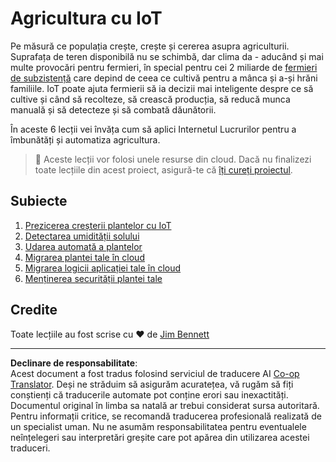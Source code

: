 <!--
CO_OP_TRANSLATOR_METADATA:
{
  "original_hash": "428bda82d9e6016ecea7c797564bf081",
  "translation_date": "2025-08-28T10:54:07+00:00",
  "source_file": "2-farm/README.md",
  "language_code": "ro"
}
-->
# Agricultura cu IoT

Pe măsură ce populația crește, crește și cererea asupra agriculturii. Suprafața de teren disponibilă nu se schimbă, dar clima da - aducând și mai multe provocări pentru fermieri, în special pentru cei 2 miliarde de [fermieri de subzistență](https://wikipedia.org/wiki/Subsistence_agriculture) care depind de ceea ce cultivă pentru a mânca și a-și hrăni familiile. IoT poate ajuta fermierii să ia decizii mai inteligente despre ce să cultive și când să recolteze, să crească producția, să reducă munca manuală și să detecteze și să combată dăunătorii.

În aceste 6 lecții vei învăța cum să aplici Internetul Lucrurilor pentru a îmbunătăți și automatiza agricultura.

> 💁 Aceste lecții vor folosi unele resurse din cloud. Dacă nu finalizezi toate lecțiile din acest proiect, asigură-te că [îți cureți proiectul](../clean-up.md).

## Subiecte

1. [Prezicerea creșterii plantelor cu IoT](lessons/1-predict-plant-growth/README.md)
1. [Detectarea umidității solului](lessons/2-detect-soil-moisture/README.md)
1. [Udarea automată a plantelor](lessons/3-automated-plant-watering/README.md)
1. [Migrarea plantei tale în cloud](lessons/4-migrate-your-plant-to-the-cloud/README.md)
1. [Migrarea logicii aplicației tale în cloud](lessons/5-migrate-application-to-the-cloud/README.md)
1. [Menținerea securității plantei tale](lessons/6-keep-your-plant-secure/README.md)

## Credite

Toate lecțiile au fost scrise cu ♥️ de [Jim Bennett](https://GitHub.com/JimBobBennett)

---

**Declinare de responsabilitate**:  
Acest document a fost tradus folosind serviciul de traducere AI [Co-op Translator](https://github.com/Azure/co-op-translator). Deși ne străduim să asigurăm acuratețea, vă rugăm să fiți conștienți că traducerile automate pot conține erori sau inexactități. Documentul original în limba sa natală ar trebui considerat sursa autoritară. Pentru informații critice, se recomandă traducerea profesională realizată de un specialist uman. Nu ne asumăm responsabilitatea pentru eventualele neînțelegeri sau interpretări greșite care pot apărea din utilizarea acestei traduceri.
